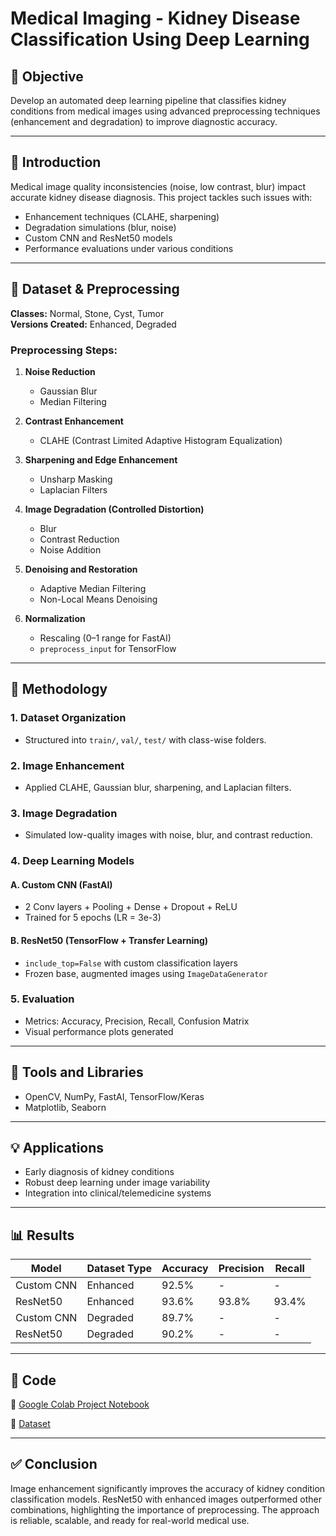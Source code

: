 # Medical Imaging - Kidney Disease Classification Using Deep Learning


## 🎯 Objective

Develop an automated deep learning pipeline that classifies kidney conditions from medical images using advanced preprocessing techniques (enhancement and degradation) to improve diagnostic accuracy.

---

## 🧠 Introduction

Medical image quality inconsistencies (noise, low contrast, blur) impact accurate kidney disease diagnosis. This project tackles such issues with:

- Enhancement techniques (CLAHE, sharpening)
- Degradation simulations (blur, noise)
- Custom CNN and ResNet50 models
- Performance evaluations under various conditions

---

## 📂 Dataset & Preprocessing

**Classes:** Normal, Stone, Cyst, Tumor  
**Versions Created:** Enhanced, Degraded

### Preprocessing Steps:

1. **Noise Reduction**  
   - Gaussian Blur  
   - Median Filtering  

2. **Contrast Enhancement**  
   - CLAHE (Contrast Limited Adaptive Histogram Equalization)  

3. **Sharpening and Edge Enhancement**  
   - Unsharp Masking  
   - Laplacian Filters  

4. **Image Degradation (Controlled Distortion)**  
   - Blur  
   - Contrast Reduction  
   - Noise Addition  

5. **Denoising and Restoration**  
   - Adaptive Median Filtering  
   - Non-Local Means Denoising  

6. **Normalization**  
   - Rescaling (0–1 range for FastAI)  
   - `preprocess_input` for TensorFlow

---

## 🧪 Methodology

### 1. Dataset Organization
- Structured into `train/`, `val/`, `test/` with class-wise folders.

### 2. Image Enhancement
- Applied CLAHE, Gaussian blur, sharpening, and Laplacian filters.

### 3. Image Degradation
- Simulated low-quality images with noise, blur, and contrast reduction.

### 4. Deep Learning Models

#### A. Custom CNN (FastAI)
- 2 Conv layers + Pooling + Dense + Dropout + ReLU  
- Trained for 5 epochs (LR = 3e-3)

#### B. ResNet50 (TensorFlow + Transfer Learning)
- `include_top=False` with custom classification layers  
- Frozen base, augmented images using `ImageDataGenerator`

### 5. Evaluation
- Metrics: Accuracy, Precision, Recall, Confusion Matrix  
- Visual performance plots generated

---

## 🧰 Tools and Libraries
- OpenCV, NumPy, FastAI, TensorFlow/Keras  
- Matplotlib, Seaborn

---

## 💡 Applications
- Early diagnosis of kidney conditions
- Robust deep learning under image variability
- Integration into clinical/telemedicine systems

---

## 📊 Results

| Model          | Dataset Type | Accuracy | Precision | Recall |
|----------------|--------------|----------|-----------|--------|
| Custom CNN     | Enhanced     | 92.5%    | -         | -      |
| ResNet50       | Enhanced     | 93.6%    | 93.8%     | 93.4%  |
| Custom CNN     | Degraded     | 89.7%    | -         | -      |
| ResNet50       | Degraded     | 90.2%    | -         | -      |

---

## 🔗 Code

🔗 [Google Colab Project Notebook](https://colab.research.google.com/drive/1p8pkOGkCAZiUbz5apxx_SckHxSbteLh5?usp=sharing)

🔗 [Dataset](https://www.kaggle.com/datasets/nazmul0087/ct-kidney-dataset-normal-cyst-tumor-and-stone)

---

## ✅ Conclusion

Image enhancement significantly improves the accuracy of kidney condition classification models. ResNet50 with enhanced images outperformed other combinations, highlighting the importance of preprocessing. The approach is reliable, scalable, and ready for real-world medical use.

